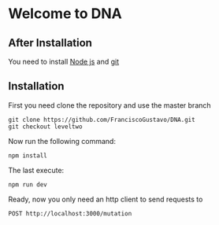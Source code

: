 # Welcome to DNA
## After Installation
You need to install [Node js](https://nodejs.org/es/) and [git](https://git-scm.com/)

## Installation
First you need clone the repository and use the master branch

	git clone https://github.com/FranciscoGustavo/DNA.git
	git checkout leveltwo
Now run the following command:

	npm install

The last execute:
	
	npm run dev	

Ready, now you only need an http client to send requests to 

	POST http://localhost:3000/mutation
